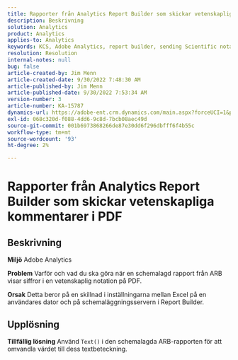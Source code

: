 ```yaml
---
title: Rapporter från Analytics Report Builder som skickar vetenskapliga kommentarer i PDF
description: Beskrivning
solution: Analytics
product: Analytics
applies-to: Analytics
keywords: KCS, Adobe Analytics, report builder, sending Scientific notation, PDF, troubleshooting
resolution: Resolution
internal-notes: null
bug: false
article-created-by: Jim Menn
article-created-date: 9/30/2022 7:48:30 AM
article-published-by: Jim Menn
article-published-date: 9/30/2022 7:53:34 AM
version-number: 3
article-number: KA-15787
dynamics-url: https://adobe-ent.crm.dynamics.com/main.aspx?forceUCI=1&pagetype=entityrecord&etn=knowledgearticle&id=04646b45-9440-ed11-9db1-0022480866ad
exl-id: 068c320d-f088-4dd6-9c8d-7bcb08aec49d
source-git-commit: 001b6973868266de87e30dd6f296dbfff6f4b55c
workflow-type: tm+mt
source-wordcount: '93'
ht-degree: 2%

---
```


# Rapporter från Analytics Report Builder som skickar vetenskapliga kommentarer i PDF

## Beskrivning


<b>Miljö</b>
Adobe Analytics

<b>Problem</b>
Varför och vad du ska göra när en schemalagd rapport från ARB visar siffror i en vetenskaplig notation på PDF.

<b>Orsak</b>
Detta beror på en skillnad i inställningarna mellan Excel på en användares dator och på schemaläggningsservern i Report Builder.


## Upplösning


<b>Tillfällig lösning</b>
Använd `Text()` i den schemalagda ARB-rapporten för att omvandla värdet till dess textbeteckning.
